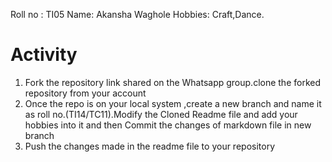 
Roll no : TI05 Name: Akansha Waghole
Hobbies: Craft,Dance.


# Activity

1. Fork the repository link shared on the Whatsapp group.clone the forked repository from your account 
2. Once the repo is on your local system ,create a new branch and name it as roll no.(TI14/TC11).Modify the Cloned Readme file  and add your hobbies into it and then Commit the changes of markdown file in new branch
3. Push the changes made in the readme file to your repository
